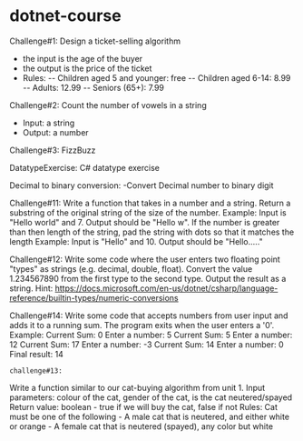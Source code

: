 # dotnet-course

Challenge#1:
Design a ticket-selling algorithm

- the input is the age of the buyer
- the output is the price of the ticket
- Rules:
  -- Children aged 5 and younger: free
  -- Children aged 6-14: 8.99
  -- Adults: 12.99
  -- Seniors (65+): 7.99

Challenge#2:
Count the number of vowels in a string

- Input: a string
- Output: a number

Challenge#3:
FizzBuzz

DatatypeExercise:
C# datatype exercise

Decimal to binary conversion:
-Convert Decimal number to binary digit

Challenge#11: 
 Write a function that takes in a number and a string. Return a substring of the original string of the size of the number.
    Example: Input is "Hello world" and 7. Output should be "Hello w".
    If the number is greater than then length of the string, pad the string with dots so that it matches the length
    Example: Input is "Hello" and 10. Output should be "Hello....."

Challenge#12: 
 Write some code where the user enters two floating point "types" as strings (e.g. decimal, double, float).
    Convert the value 1.234567890 from the first type to the second type. Output the result as a string.
    Hint: https://docs.microsoft.com/en-us/dotnet/csharp/language-reference/builtin-types/numeric-conversions

Challenge#14: 
 Write some code that accepts numbers from user input and adds it to a running sum.
    The program exits when the user enters a '0'.
    Example:
    Current Sum: 0
    Enter a number: 5
    Current Sum: 5
    Enter a number: 12
    Current Sum: 17
    Enter a number: -3
    Current Sum: 14
    Enter a number: 0
    Final result: 14   

    challenge#13: 
 Write a function similar to our cat-buying algorithm from unit 1. 
    Input parameters: colour of the cat, gender of the cat, is the cat neutered/spayed
    Return value: boolean - true if we will buy the cat, false if not
    Rules: Cat must be one of the following
    - A male cat that is neutered, and either white or orange
    - A female cat that is neutered (spayed), any color but white